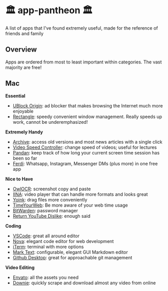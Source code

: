 # 🏛 app-pantheon 🏛

A list of apps that I've found extremely useful, made for the reference of friends and family

## Overview

Apps are ordered from most to least important within categories. The vast majority are free!

## Mac

**Essential**

- [UBlock Origin](https://chrome.google.com/webstore/detail/ublock-origin/cjpalhdlnbpafiamejdnhcphjbkeiagm): ad blocker that makes browsing the Internet much more enjoyable
- [Rectangle](https://github.com/fikovnik/ShiftIt): speedy convenient window management. Really speeds up work, cannot be underemphasized!

**Extremely Handy**

- [Archive](https://chrome.google.com/webstore/detail/archive-page/gcaimhkfmliahedmeklebabdgagipbia): access old versions and most news articles with a single click
- [Video Speed Controller](https://chrome.google.com/webstore/detail/video-speed-controller/nffaoalbilbmmfgbnbgppjihopabppdk): change speed of videos; useful for lectures
- [Pandan](https://apps.apple.com/us/app/pandan/id1569600264?mt=12): keep track of how long your current screen time session has been so far
- [Ferdi](https://getferdi.com/): Whatsapp, Instagram, Messenger DMs (plus more) in one free app

**Nice to Have**

- [OwlOCR](https://owlocr.com/): screenshot copy and paste
- [IINA](https://iina.io/): video player that can handle more formats and looks great
- [Yoink](https://apps.apple.com/us/app/yoink-improved-drag-and-drop/id4576224352): drag files more conveniently
- [TimeYourWeb](https://chrome.google.com/webstore/detail/timeyourweb-time-tracker/kfmlkgchpffnaphmlmjnimonlldbcpnh): Be more aware of your web time usage
- [BitWarden](https://bitwarden.com/): password manager
- [Return YouTube Dislike](https://chrome.google.com/webstore/detail/return-youtube-dislike/gebbhagfogifgggkldgodflihgfeippi): enough said

**Coding**

- [VSCode](https://code.visualstudio.com/): great all around editor
- [Nova](https://nova.app/): elegant code editor for web development
- [iTerm](https://iterm2.com/): terminal with more options
- [Mark Text](https://marktext.app/): configurable, elegant GUI Markdown editor
- [Github Desktop](https://desktop.github.com/): great for approachable git management

**Video Editing**

- [Envato](https://www.envato.com/): all the assets you need
- [Downie](https://software.charliemonroe.net/downie/): quickly scrape and download almost any video from online
